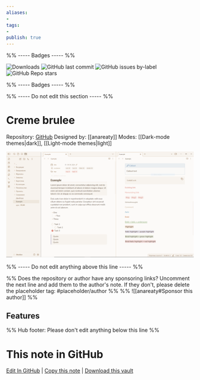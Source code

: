 ```yaml
---
aliases:
- 
tags: 
- 
publish: true
---
```


%% ----- Badges ----- %%

![Downloads](https://img.shields.io/badge/downloads-4184-573E7A?style=for-the-badge&logo=)
![GitHub last commit](https://img.shields.io/github/last-commit/anareaty/creme-brulee-obsidian-theme?color=573E7A&label=last%20update&logo=github&style=for-the-badge)
![GitHub issues by-label](https://img.shields.io/github/issues/anareaty/creme-brulee-obsidian-theme/help%20wanted?color=573E7A&logo=github&style=for-the-badge) 
![GitHub Repo stars](https://img.shields.io/github/stars/anareaty/creme-brulee-obsidian-theme?color=573E7A&logo=github&style=for-the-badge)

%% ----- Badges ----- %%

%% ----- Do not edit this section ----- %%

# Creme brulee

Repository: [GitHub](https://github.com/anareaty/creme-brulee-obsidian-theme)
Designed by: [[anareaty]]
Modes: [[Dark-mode themes|dark]], [[Light-mode themes|light]]



![screenshot](https://github.com/anareaty/creme-brulee-obsidian-theme/raw/HEAD/screenshot.png)

%% ----- Do not edit anything above this line ----- %% 

%% Does the repository or author have any sponsoring links? Uncomment the next line and add them to the author's note. If they don't, please delete the placeholder tag: #placeholder/author %%
%% ![[anareaty#Sponsor this author]] %%


## Features



%% Hub footer: Please don't edit anything below this line %%

# This note in GitHub

<span class="git-footer">[Edit In GitHub](https://github.dev/obsidian-community/obsidian-hub/blob/main/02%20-%20Community%20Expansions/02.05%20All%20Community%20Expansions/Themes/Creme%20brulee.md "git-hub-edit-note") | [Copy this note](https://raw.githubusercontent.com/obsidian-community/obsidian-hub/main/02%20-%20Community%20Expansions/02.05%20All%20Community%20Expansions/Themes/Creme%20brulee.md "git-hub-copy-note") | [Download this vault](https://github.com/obsidian-community/obsidian-hub/archive/refs/heads/main.zip "git-hub-download-vault") </span>
